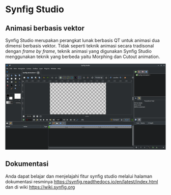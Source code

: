 # Synfig Studio

## Animasi berbasis vektor

Synfig Studio merupakan perangkat lunak berbasis QT untuk animasi dua dimensi berbasis vektor. Tidak seperti teknik animasi secara tradisonal dengan _frame by frame_, teknik animasi yang digunakan Synfig Studio menggunakan teknik yang berbeda yaitu Morphing dan Cutout animation.

![Synfig Studio LangitKetujuh OS](../../media/image/synfig-studio-langitketujuh-id.webp)

## Dokumentasi

Anda dapat belajar dan menjelajahi fitur synfig studio melalui halaman dokumentasi resminya <https://synfig.readthedocs.io/en/latest/index.html> dan di wiki <https://wiki.synfig.org>

